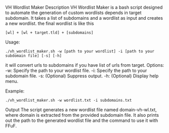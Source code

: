VH Wordlist Maker
Description
VH Wordlist Maker is a bash script designed to automate the generation of custom wordlists depends in target subdomain. It takes a list of subdomains and a wordlist as input and creates a new wordlist.
the final wordlist is like this
```
[wl] + [wl + target.tld] + [subdomains]
```

Usage:
```
./vh_wordlist_maker.sh -w [path to your wordlist] -i [path to your subdomain file] [-s] [-h]
```
it will convert urls to subdomains if you have list of urls from target.
Options:
-w: Specify the path to your wordlist file.
-i: Specify the path to your subdomain file.
-s: (Optional) Suppress output.
-h: (Optional) Display help menu.

Example:
```
./vh_wordlist_maker.sh -w wordlist.txt -i subdomains.txt
```
Output
The script generates a new wordlist file named domain-vh-wl.txt, where domain is extracted from the provided subdomain file. It also prints out the path to the generated wordlist file and the command to use it with FFuF.
